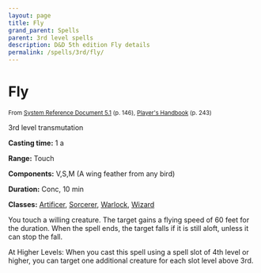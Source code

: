 ```yaml
---
layout: page
title: Fly
grand_parent: Spells
parent: 3rd level spells 
description: D&D 5th edition Fly details
permalink: /spells/3rd/fly/
---
```


# Fly

<small>From <a target="_blank" href="https://media.wizards.com/2016/downloads/DND/SRD-OGL_V5.1.pdf">System Reference Document 5.1</a> (p. 146), <a target="_blank" href="https://dnd.wizards.com/products/tabletop-games/rpg-products/rpg_playershandbook">Player's Handbook</a> (p. 243)</small>


3rd level transmutation

**Casting time:** 1 a

**Range:** Touch

**Components:** V,S,M (A wing feather from any bird)

**Duration:** Conc, 10 min

**Classes:** [Artificer](/classes/artificer/), [Sorcerer](/classes/sorcerer/), [Warlock](/classes/warlock/), [Wizard](/classes/wizard/)

You touch a willing creature. The target gains a flying speed of 60 feet for the duration. When the spell ends, the target falls if it is still aloft, unless it can stop the fall.

   At Higher Levels: When you cast this spell using a spell slot of 4th level or higher, you can target one additional creature for each slot level above 3rd.